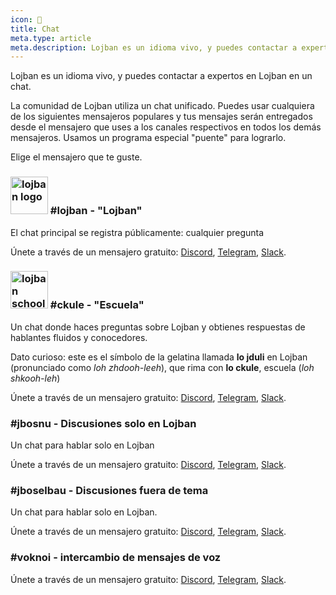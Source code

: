 ```yaml
---
icon: 💬 
title: Chat
meta.type: article
meta.description: Lojban es un idioma vivo, y puedes contactar a expertos en Lojban en un chat.
---
```


Lojban es un idioma vivo, y puedes contactar a expertos en Lojban en un chat.

La comunidad de Lojban utiliza un chat unificado. Puedes usar cualquiera de los siguientes mensajeros populares y tus mensajes serán entregados desde el mensajero que uses a los canales respectivos en todos los demás mensajeros. Usamos un programa especial "puente" para lograrlo.

Elige el mensajero que te guste.
### <img src="/assets/pixra/ralju/ralju_lanci.svg" alt="lojban logo" style="height:60px;"/> #lojban - "Lojban"

El chat principal se registra públicamente: cualquier pregunta

Únete a través de un mensajero gratuito: [Discord](https://discord.gg/BVm4EYR), [Telegram](https://t.me/lojban), [Slack](https://join.slack.com/t/lojban/shared_invite/zt-k3s96tvq-4mtkvG0ZlW2rFIwTPb4rIg).
### <img src="/assets/pixra/ralju/jduli.svg" alt="lojban school logo" style="height:60px;"/> #ckule - "Escuela"

Un chat donde haces preguntas sobre Lojban y obtienes respuestas de hablantes fluidos y conocedores.

Dato curioso: este es el símbolo de la gelatina llamada **lo jduli** en Lojban (pronunciado como *loh zhdooh-leeh*), que rima con **lo ckule**, escuela (*loh shkooh-leh*)

Únete a través de un mensajero gratuito: [Discord](https://discord.gg/BVm4EYR), [Telegram](https://t.me/lojban), [Slack](https://join.slack.com/t/lojban/shared_invite/zt-k3s96tvq-4mtkvG0ZlW2rFIwTPb4rIg).
### #jbosnu - Discusiones solo en Lojban

Un chat para hablar solo en Lojban

Únete a través de un mensajero gratuito: [Discord](https://discord.gg/BVm4EYR), [Telegram](https://t.me/lojban), [Slack](https://join.slack.com/t/lojban/shared_invite/zt-k3s96tvq-4mtkvG0ZlW2rFIwTPb4rIg).
### #jboselbau - Discusiones fuera de tema

Un chat para hablar solo en Lojban.

Únete a través de un mensajero gratuito: [Discord](https://discord.gg/BVm4EYR), [Telegram](https://telegram.me/lojban), [Slack](https://join.slack.com/t/lojban/shared_invite/zt-k3s96tvq-4mtkvG0ZlW2rFIwTPb4rIg).
### #voknoi - intercambio de mensajes de voz

Únete a través de un mensajero gratuito: [Discord](https://discord.gg/BVm4EYR), [Telegram](https://t.me/lojban), [Slack](https://join.slack.com/t/lojban/shared_invite/zt-k3s96tvq-4mtkvG0ZlW2rFIwTPb4rIg).

<!-- ## Red de Matrix (mensajero Riot y otros)

* [lojban](https://matrix.to/#/#freenode_#lojban:matrix.org) - el grupo principal se registra públicamente: cualquier pregunta
* [ckule](https://matrix.to/#/#freenode_#ckule:matrix.org) - "escuela", principalmente para preguntas de ti como principiante. También puede ser utilizado por miembros activos cuando el canal "lojban" se vuelve demasiado activo.
* [jbosnu](https://matrix.to/#/#freenode_#jbosnu:matrix.org) - un grupo para hablar solo en Lojban
* [jboselbau](https://matrix.to/#/#freenode_##jboselbau:matrix.org) - un grupo para discusiones no necesariamente relacionadas con Lojban. -->